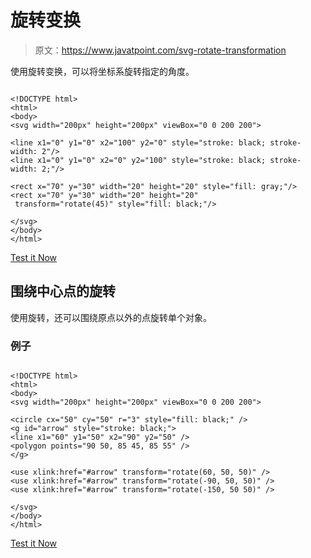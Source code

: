 # 旋转变换

> 原文：<https://www.javatpoint.com/svg-rotate-transformation>

使用旋转变换，可以将坐标系旋转指定的角度。

```

<!DOCTYPE html>
<html>
<body>
<svg width="200px" height="200px" viewBox="0 0 200 200">

<line x1="0" y1="0" x2="100" y2="0" style="stroke: black; stroke-width: 2"/>
<line x1="0" y1="0" x2="0" y2="100" style="stroke: black; stroke-width: 2;"/>

<rect x="70" y="30" width="20" height="20" style="fill: gray;"/>
<rect x="70" y="30" width="20" height="20"
 transform="rotate(45)" style="fill: black;"/>

</svg>
</body>
</html>

```

[Test it Now](https://www.javatpoint.com/oprweb/test.jsp?filename=svgrotatetransformation)

## 围绕中心点的旋转

使用旋转，还可以围绕原点以外的点旋转单个对象。

### 例子

```

<!DOCTYPE html>
<html>
<body>
<svg width="200px" height="200px" viewBox="0 0 200 200">

<circle cx="50" cy="50" r="3" style="fill: black;" />
<g id="arrow" style="stroke: black;">
<line x1="60" y1="50" x2="90" y2="50" />
<polygon points="90 50, 85 45, 85 55" />
</g>

<use xlink:href="#arrow" transform="rotate(60, 50, 50)" />
<use xlink:href="#arrow" transform="rotate(-90, 50, 50)" />
<use xlink:href="#arrow" transform="rotate(-150, 50 50)" />

</svg>
</body>
</html>

```

[Test it Now](https://www.javatpoint.com/oprweb/test.jsp?filename=svgrotatetransformation1)